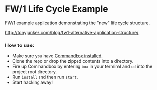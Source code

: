 # FW/1 Life Cycle Example
FW/1 example application demonstrating the "new" life cycle structure.

http://tonyjunkes.com/blog/fw1-alternative-application-structure/

### How to use:

- Make sure you have [Commandbox installed](https://commandbox.ortusbooks.com/content/setup/installation.html).
- Clone the repo or drop the zipped contents into a directory.
- Fire up Commandbox by entering `box` in your terminal and `cd` into the project root directory.
- Run `install` and then run `start`.
- Start hacking away!
